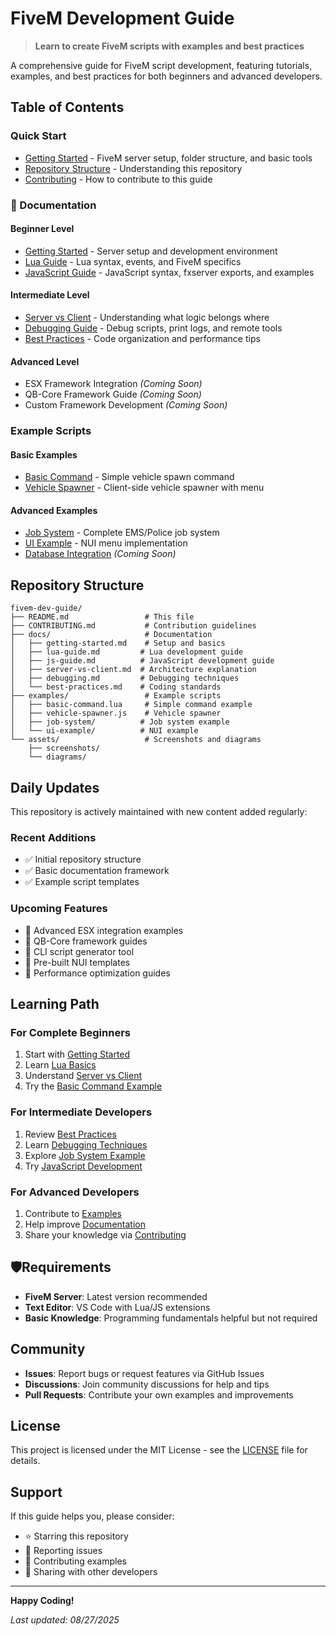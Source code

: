 # FiveM Development Guide

> **Learn to create FiveM scripts with examples and best practices**

A comprehensive guide for FiveM script development, featuring tutorials, examples, and best practices for both beginners and advanced developers.

## Table of Contents

### Quick Start
- [Getting Started](docs/getting-started.md) - FiveM server setup, folder structure, and basic tools
- [Repository Structure](#repository-structure) - Understanding this repository
- [Contributing](CONTRIBUTING.md) - How to contribute to this guide

### 📖 Documentation

#### Beginner Level
- [Getting Started](docs/getting-started.md) - Server setup and development environment
- [Lua Guide](docs/lua-guide.md) - Lua syntax, events, and FiveM specifics
- [JavaScript Guide](docs/js-guide.md) - JavaScript syntax, fxserver exports, and examples

#### Intermediate Level
- [Server vs Client](docs/server-vs-client.md) - Understanding what logic belongs where
- [Debugging Guide](docs/debugging.md) - Debug scripts, print logs, and remote tools
- [Best Practices](docs/best-practices.md) - Code organization and performance tips

#### Advanced Level
- ESX Framework Integration *(Coming Soon)*
- QB-Core Framework Guide *(Coming Soon)*
- Custom Framework Development *(Coming Soon)*

### Example Scripts

#### Basic Examples
- [Basic Command](examples/basic-command.lua) - Simple vehicle spawn command
- [Vehicle Spawner](examples/vehicle-spawner.js) - Client-side vehicle spawner with menu

#### Advanced Examples
- [Job System](examples/job-system/) - Complete EMS/Police job system
- [UI Example](examples/ui-example/) - NUI menu implementation
- [Database Integration](examples/database/) *(Coming Soon)*

## Repository Structure

```
fivem-dev-guide/
├── README.md                 # This file
├── CONTRIBUTING.md           # Contribution guidelines
├── docs/                     # Documentation
│   ├── getting-started.md    # Setup and basics
│   ├── lua-guide.md         # Lua development guide
│   ├── js-guide.md          # JavaScript development guide
│   ├── server-vs-client.md  # Architecture explanation
│   ├── debugging.md         # Debugging techniques
│   └── best-practices.md    # Coding standards
├── examples/                 # Example scripts
│   ├── basic-command.lua     # Simple command example
│   ├── vehicle-spawner.js    # Vehicle spawner
│   ├── job-system/          # Job system example
│   └── ui-example/          # NUI example
└── assets/                   # Screenshots and diagrams
    ├── screenshots/
    └── diagrams/
```

## Daily Updates

This repository is actively maintained with new content added regularly:

### Recent Additions
- ✅ Initial repository structure
- ✅ Basic documentation framework
- ✅ Example script templates

### Upcoming Features
- 🔄 Advanced ESX integration examples
- 🔄 QB-Core framework guides
- 🔄 CLI script generator tool
- 🔄 Pre-built NUI templates
- 🔄 Performance optimization guides

## Learning Path

### For Complete Beginners
1. Start with [Getting Started](docs/getting-started.md)
2. Learn [Lua Basics](docs/lua-guide.md)
3. Understand [Server vs Client](docs/server-vs-client.md)
4. Try the [Basic Command Example](examples/basic-command.lua)

### For Intermediate Developers
1. Review [Best Practices](docs/best-practices.md)
2. Learn [Debugging Techniques](docs/debugging.md)
3. Explore [Job System Example](examples/job-system/)
4. Try [JavaScript Development](docs/js-guide.md)

### For Advanced Developers
1. Contribute to [Examples](examples/)
2. Help improve [Documentation](docs/)
3. Share your knowledge via [Contributing](CONTRIBUTING.md)

## 🛡Requirements

- **FiveM Server**: Latest version recommended
- **Text Editor**: VS Code with Lua/JS extensions
- **Basic Knowledge**: Programming fundamentals helpful but not required

## Community

- **Issues**: Report bugs or request features via GitHub Issues
- **Discussions**: Join community discussions for help and tips
- **Pull Requests**: Contribute your own examples and improvements

## License

This project is licensed under the MIT License - see the [LICENSE](LICENSE) file for details.

## Support

If this guide helps you, please consider:
- ⭐ Starring this repository
- 🐛 Reporting issues
- 🤝 Contributing examples
- 📢 Sharing with other developers

---

**Happy Coding!**


*Last updated: 08/27/2025*

